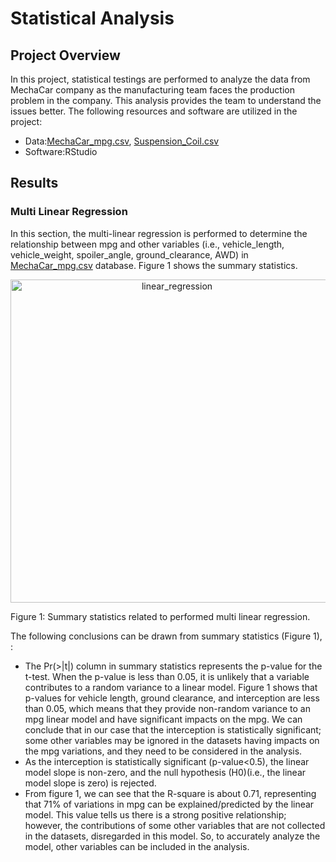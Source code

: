 # Statistical Analysis
## Project Overview
In this project, statistical testings are performed to analyze the data from MechaCar company as the manufacturing team faces the production problem in the company. This analysis provides the team to understand the issues better.
The following resources and software are utilized in the project:
- Data:[MechaCar_mpg.csv](https://github.com/elp192/Statistical_Analysis/blob/0feb2c85ec99d25d1315060dc7d47520b740f9a8/data/MechaCar_mpg.csv), [Suspension_Coil.csv](https://github.com/elp192/Statistical_Analysis/blob/0feb2c85ec99d25d1315060dc7d47520b740f9a8/data/Suspension_Coil.csv)
- Software:RStudio

## Results
### Multi Linear Regression 
In this section, the multi-linear regression is performed to determine the relationship between mpg and other variables (i.e., vehicle_length, vehicle_weight, spoiler_angle, ground_clearance, AWD) in [MechaCar_mpg.csv](https://github.com/elp192/Statistical_Analysis/blob/0feb2c85ec99d25d1315060dc7d47520b740f9a8/data/MechaCar_mpg.csv) database. Figure 1 shows the summary statistics.

<p img align="center" width="100%">
<img width="517" alt="linear_regression" src="https://user-images.githubusercontent.com/85843401/135872766-29394d0f-e421-4172-9a22-1eb17fc0b673.png">
<figcaption>Figure 1: Summary statistics related to performed multi linear regression.</figcaption></figure/> 
<p align="center">

The following conclusions can be drawn from summary statistics (Figure 1), :<br>
- The Pr(>|t|) column in summary statistics represents the p-value for the t-test. When the p-value is less than 0.05, it is unlikely that a variable contributes to a random variance to a linear model. Figure 1 shows that p-values for vehicle length, ground clearance, and interception are less than 0.05, which means that they provide non-random variance to an mpg linear model and have significant impacts on the mpg. We can conclude that in our case that the interception is statistically significant; some other variables may be ignored in the datasets having impacts on the mpg variations, and they need to be considered in the analysis.<br>
- As the interception is statistically significant (p-value<0.5), the linear model slope is non-zero, and the null hypothesis (H0)(i.e., the linear model slope is zero) is rejected.<br>
- From figure 1, we can see that the R-square is about 0.71, representing that 71% of variations in mpg can be explained/predicted by the linear model. This value tells us there is a strong positive relationship; however, the contributions of some other variables that are not collected in the datasets, disregarded in this model. So, to accurately analyze the model, other variables can be included in the analysis.<br>
